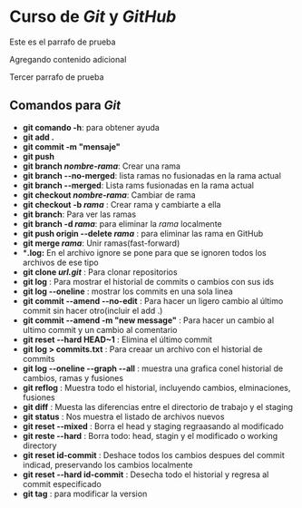 # Curso de _Git_ y _GitHub_ 

Este es el parrafo de prueba

Agregando contenido adicional

Tercer parrafo de prueba 

## Comandos para _Git_ 

- **git comando -h**: para obtener ayuda
- **git add .**
- **git commit -m "mensaje"**
- **git push**
- **git branch _nombre-rama_**: Crear una rama
- **git branch --no-merged**: lista ramas no fusionadas en la rama actual
- **git branch --merged**: Lista rams fusionadas en la rama actual
- **git checkout _nombre-rama_**: Cambiar de rama
- **git checkout -b _rama_** : Crear rama y cambiarte a ella
- **git branch**: Para ver las ramas
- **git branch -d _rama_**: para eliminar la _rama_ localmente
- **git push origin --delete _rama_** : para eliminar las rama en GitHub
- **git merge _rama_**: Unir ramas(fast-forward)
- ***.log:** En el archivo ignore se pone para que se ignoren todos los archivos de ese tipo
- **git clone _url.git_** : Para clonar repositorios
- **git log** : Para mostrar el historial de commits o cambios con sus ids
- **git log --oneline** : mostrar los commits en una sola linea
- **git commit --amend --no-edit** : Para hacer un ligero cambio al último commit sin hacer otro(incluir el add .)
- **git commit --amend -m "new message"** : Para hacer un cambio al ultimo commit y un cambio al comentario
- **git reset --hard HEAD~1** : Elimina el último commit
- **git log > commits.txt** : Para creaar un archivo con el historial de commits
- **git log --oneline --graph --all** : muestra una grafica conel historial de cambios, ramas y fusiones
- **git reflog** : Muestra todo el historial, incluyendo cambios, elminaciones, fusiones
- **git diff** : Muesta las diferencias entre el directorio de trabajo y el staging
- **git status** : Nos muestra el listado de archivos nuevos 
- **git reset --mixed** : Borra el head y staging regraasando al  modificado
- **git reste --hard** : Borra todo: head, stagin y el modificado o working directory
- **git reset id-commit** : Deshace todos los cambios despues del commit indicad, preservando los cambios localmente
- **git reset --hard id-commit** : Desecha todo el historial y regresa al commit especificado
- **git tag** : para modificar la version
